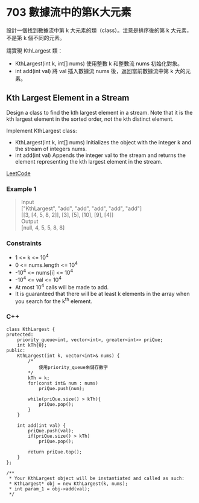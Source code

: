 # 703 數據流中的第K大元素

設計一個找到數據流中第 k 大元素的類（class）。注意是排序後的第 k 大元素，不是第 k 個不同的元素。

請實現 KthLargest 類：

* KthLargest(int k, int[] nums) 使用整數 k 和整數流 nums 初始化對象。
* int add(int val) 將 val 插入數據流 nums 後，返回當前數據流中第 k 大的元素。

##  Kth Largest Element in a Stream

Design a class to find the kth largest element in a stream. Note that it is the kth largest element in the sorted order, not the kth distinct element.

Implement KthLargest class:

* KthLargest(int k, int[] nums) Initializes the object with the integer k and the stream of integers nums.
* int add(int val) Appends the integer val to the stream and returns the element representing the kth largest element in the stream.

[LeetCode](https://leetcode.cn/problems/kth-largest-element-in-a-stream/)

### Example 1

> Input  
["KthLargest", "add", "add", "add", "add", "add"]  
[[3, [4, 5, 8, 2]], [3], [5], [10], [9], [4]]  
Output  
[null, 4, 5, 5, 8, 8]  


### Constraints

* 1 <= k <= 10<sup>4</sup>
* 0 <= nums.length <= 10<sup>4</sup>
* -10<sup>4</sup> <= nums[i] <= 10<sup>4</sup>
* -10<sup>4</sup> <= val <= 10<sup>4</sup>
* At most 10<sup>4</sup> calls will be made to add.
* It is guaranteed that there will be at least k elements in the array when you search for the k<sup>th</sup> element.

### C++ 

```
class KthLargest {
protected:
    priority_queue<int, vector<int>, greater<int>> priQue;
    int kTh{0};
public:
    KthLargest(int k, vector<int>& nums) {
        /*
            使用priority_queue來儲存數字
        */
        kTh = k;
        for(const int& num : nums)
            priQue.push(num);
        
        while(priQue.size() > kTh){            
            priQue.pop();
        }
    }
    
    int add(int val) {
        priQue.push(val);
        if(priQue.size() > kTh)
            priQue.pop();

        return priQue.top();
    }
};

/**
 * Your KthLargest object will be instantiated and called as such:
 * KthLargest* obj = new KthLargest(k, nums);
 * int param_1 = obj->add(val);
 */
```